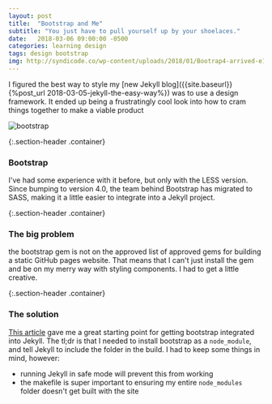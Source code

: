 ```yaml
---
layout: post
title:  "Bootstrap and Me"
subtitle: "You just have to pull yourself up by your shoelaces."
date:   2018-03-06 09:00:00 -0500
categories: learning design
tags: design bootstrap
img: http://syndicode.co/wp-content/uploads/2018/01/Bootrap4-arrived-e1516612818493.png
---
```


I figured the best way to style my [new Jekyll blog]({{site.baseurl}}{%post_url 2018-03-05-jekyll-the-easy-way%}) was to use a design framework. It ended up being a frustratingly cool look into how to cram things together to make a viable product


<span class="page-img container">![bootstrap]({{page.img}})</span>

{:.section-header .container}
### Bootstrap

I've had some experience with it before, but only with the LESS version. Since bumping to version 4.0, the team behind Bootstrap has migrated to SASS, making it a little easier to integrate into a Jekyll project. 



{:.section-header .container}
### The big problem
the bootstrap gem is not on the approved list of approved gems for building a static GitHub pages website. That means that I can't just install the gem and be on my merry way with styling components. I had to get a little creative.



{:.section-header .container}
### The solution
[This article](https://simpleit.rocks/how-to-add-bootstrap-4-to-jekyll-the-right-way/) gave me a great starting point for getting bootstrap integrated into Jekyll. The tl;dr is that I needed to install bootstrap as a `node_module`, and tell Jekyll to include the folder in the build. I had to keep some things in mind, however:

* running Jekyll in safe mode will prevent this from working
* the makefile is super important to ensuring my entire `node_modules` folder doesn't get built with the site


